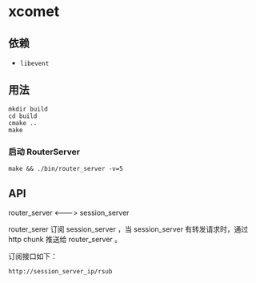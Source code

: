 # xcomet

## 依赖

+ `libevent`

## 用法

```
mkdir build
cd build
cmake ..
make
```

### 启动 RouterServer

```
make && ./bin/router_server -v=5
```

## API

router_server <---> session_server 

router_serer 订阅 session_server ，当 session_server 有转发请求时，通过 http chunk 推送给 router_server 。

订阅接口如下：

```
http://session_server_ip/rsub
```
